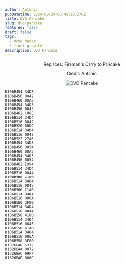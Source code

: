 ```yaml
---
author: Antonic
pubDatetime: 2024-08-29T03:49:26.270Z
title: DVD Pancake
slug: dvd-pancake
featured: false
draft: false
tags:
  - move hacks
  - front grapple
description: DVD Pancake
---
```

<center>
Replaces: Fireman's Carry to Pancake <p>
Credit: Antonic

![DVD Pancake](/assets/dvd-pancake.gif)
</center>

```text
D106B454 34D3
D106B456 0042
8106B460 00A3
D106B454 34D3
D106B456 0042
8106B462 C08E
D106B514 34D4
D106B516 0042
8106B520 00DC
D106B514 34D4
D106B516 0042
8106B522 27A6
D106B454 34D3
D106B456 0054
8106B460 00A3
D106B454 34D3
D106B456 0054
8106B462 E994
D106B514 34D4
D106B516 0044
8106B560 C100
D106B514 34D4
D106B516 0045
8106B560 C1A0
D106B514 34D4
D106B516 006A
8106B560 3F80
D106B514 34D4
D106B516 0044
8106B558 4100
D106B514 34D4
D106B516 0045
8106B558 41A0
D106B514 34D4
D106B516 006A
8106B558 3F80
81326BA8 537F
81326BAA 0072
81326BAC 99FF
81326BAE 006C
```
